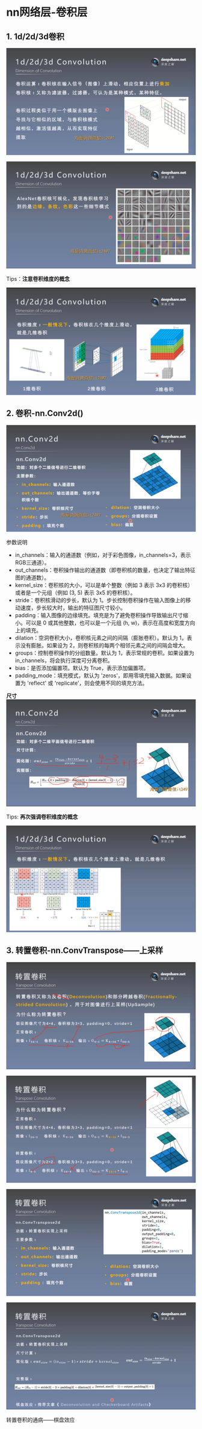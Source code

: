 # nn网络层-卷积层

## 1. 1d/2d/3d卷积

![1](docs/待整理/知识库/计算机和硬件/折叠/ai-self-learning-main/从python开始的ai学习/深度学习%20pytorch/11.%20nn网络层-卷积层/pcs/1.png)

![2](docs/待整理/知识库/计算机和硬件/折叠/ai-self-learning-main/从python开始的ai学习/深度学习%20pytorch/11.%20nn网络层-卷积层/pcs/2.png)

Tips：**注意卷积维度的概念**

![3](docs/待整理/知识库/计算机和硬件/折叠/ai-self-learning-main/从python开始的ai学习/深度学习%20pytorch/11.%20nn网络层-卷积层/pcs/3.png)

## 2. 卷积-nn.Conv2d()

![4](docs/待整理/知识库/计算机和硬件/折叠/ai-self-learning-main/从python开始的ai学习/深度学习%20pytorch/11.%20nn网络层-卷积层/pcs/4.png)

参数说明

- in_channels：输入的通道数（例如，对于彩色图像，in_channels=3，表示RGB三通道）。
- out_channels：卷积操作输出的通道数（即卷积核的数量，也决定了输出特征图的通道数）。
- kernel_size：卷积核的大小，可以是单个整数（例如 3 表示 3x3 的卷积核）或者是一个元组（例如 (3, 5) 表示 3x5 的卷积核）。
- stride：卷积核滑动的步长，默认为 1。步长控制卷积操作在输入图像上的移动速度，步长较大时，输出的特征图尺寸较小。
- padding：输入图像的边缘填充。填充是为了避免卷积操作导致输出尺寸缩小。可以是 0 或其他整数，也可以是一个元组 (h, w)，表示在高度和宽度方向上的填充。
- dilation：空洞卷积大小，卷积核元素之间的间隔（膨胀卷积）。默认为 1，表示没有膨胀。如果设为 2，则卷积核的每两个相邻元素之间的间隔会增大。
- groups：控制卷积操作的分组数量。默认为 1，表示常规的卷积。如果设置为 in_channels，将会执行深度可分离卷积。
- bias：是否添加偏置项。默认为 True，表示添加偏置项。
- padding_mode：填充模式，默认为 'zeros'，即用零填充输入数据。如果设置为 'reflect' 或 'replicate'，则会使用不同的填充方法。

**尺寸**
![5](docs/待整理/知识库/计算机和硬件/折叠/ai-self-learning-main/从python开始的ai学习/深度学习%20pytorch/11.%20nn网络层-卷积层/pcs/5.png)

Tips: **再次强调卷积维度的概念**

![6](docs/待整理/知识库/计算机和硬件/折叠/ai-self-learning-main/从python开始的ai学习/深度学习%20pytorch/11.%20nn网络层-卷积层/pcs/6.png)

## 3. 转置卷积-nn.ConvTranspose——上采样

![7](docs/待整理/知识库/计算机和硬件/折叠/ai-self-learning-main/从python开始的ai学习/深度学习%20pytorch/11.%20nn网络层-卷积层/pcs/7.png)

![8](docs/待整理/知识库/计算机和硬件/折叠/ai-self-learning-main/从python开始的ai学习/深度学习%20pytorch/11.%20nn网络层-卷积层/pcs/8.png)

![9](docs/待整理/知识库/计算机和硬件/折叠/ai-self-learning-main/从python开始的ai学习/深度学习%20pytorch/11.%20nn网络层-卷积层/pcs/9.png)

![10](docs/待整理/知识库/计算机和硬件/折叠/ai-self-learning-main/从python开始的ai学习/深度学习%20pytorch/11.%20nn网络层-卷积层/pcs/10.png)

转置卷积的通病——棋盘效应
